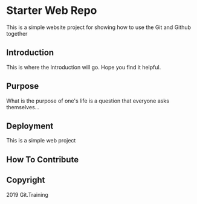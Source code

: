 # Starter Web Repo

This is a simple website project for showing how to use the Git and Github together

## Introduction

This is where the Introduction will go. Hope you find it helpful.

## Purpose

What is the purpose of one's life is a question that everyone asks themselves...

## Deployment

This is a simple web project

## How To Contribute


## Copyright
2019 Git.Training
